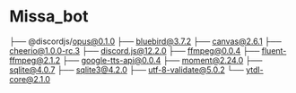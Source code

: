 # Missa_bot
 
├── @discordjs/opus@0.1.0
├── bluebird@3.7.2
├── canvas@2.6.1
├── cheerio@1.0.0-rc.3
├── discord.js@12.2.0
├── ffmpeg@0.0.4
├── fluent-ffmpeg@2.1.2
├── google-tts-api@0.0.4
├── moment@2.24.0
├── sqlite@4.0.7
├── sqlite3@4.2.0
├── utf-8-validate@5.0.2
└── ytdl-core@2.1.0
  


